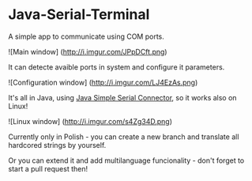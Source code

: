 # Java-Serial-Terminal
A simple app to communicate using COM ports.

![Main window]
(http://i.imgur.com/JPpDCft.png)

It can detecte avaible ports in system and configure it parameters.

![Configuration window]
(http://i.imgur.com/LJ4EzAs.png)

It's all in Java, using [Java Simple Serial Connector](https://github.com/scream3r/java-simple-serial-connector), so it works also on Linux!

![Linux window]
(http://i.imgur.com/s4Zg34D.png)

Currently only in Polish - you can create a new branch and translate all hardcored strings by yourself.

Or you can extend it and add multilanguage funcionality - don't forget to start a pull request then!
